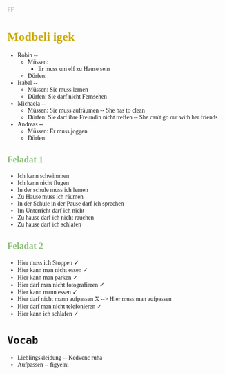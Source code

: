 <span style="font-family:'cascadia code'">

<span style="color:#ccaa00"></span>
<span style="color:#8ec07c">FF</span>



# <span style="color:#ccaa00">Modbeli igek

- Robin --
    - Müssen:
      - Er muss um elf zu Hause sein
    - Dürfen:
- Isabel --
    - Müssen: Sie muss lernen
    - Dürfen: Sie darf nicht Fernsehen 
- Michaela --
    - Müssen: Sie muss aufräumen -- She has to clean
    - Dürfen: Sie darf ihre Freundin nicht treffen -- She can't go out with her friends
- Andreas --
  - Müssen: Er muss joggen
  - Dürfen: 

## <span style="color:#8ec07c">Feladat 1
- Ich kann schwimmen
- Ich kann nicht flugen
- In der schule muss ich lernen
- Zu Hause muss ich räumen
- In der Schule in der Pause darf ich sprechen
- Im Unterricht darf ich nicht 
- Zu hause darf ich nicht rauchen
- Zu hause darf ich schlafen

## <span style="color:#8ec07c">Feladat 2
- Hier muss ich Stoppen $\checkmark$
- Hier kann man nicht essen $\checkmark$
- Hier kann man parken $\checkmark$
- Hier darf man nicht fotografieren $\checkmark$
- Hier kann mann essen $\checkmark$
- Hier darf nicht mann aufpassen X --> Hier muss man aufpassen
- Hier darf man nicht telefonieren $\checkmark$
- Hier kann ich schlafen $\checkmark$


# `Vocab`
- Lieblingskleidung -- Kedvenc ruha
- Aufpassen -- figyelni